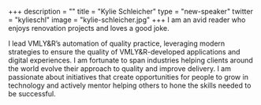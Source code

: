 +++
description = ""
title = "Kylie Schleicher"
type = "new-speaker"
twitter = "kylieschl"
image = "kylie-schleicher.jpg"
+++
I am an avid reader who enjoys renovation projects and loves a good joke.

I lead VMLY&R’s automation of quality practice, leveraging modern strategies to ensure the quality of VMLY&R-developed applications and digital experiences. I am fortunate to span industries helping clients around the world evolve their approach to quality and improve delivery. I am passionate about initiatives that create opportunities for people to grow in technology and actively mentor helping others to hone the skills needed to be successful.